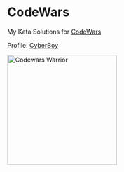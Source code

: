 # CodeWars
My Kata Solutions for [CodeWars](www.codewars.com)

Profile: [CyberBoy](https://www.codewars.com/users/CyberBoy)

<a href="https://www.codewars.com/users/CyberBoy" target="_blank">
  <img src="https://www.codewars.com/users/CyberBoy/badges/large" alt="Codewars Warrior" width="250px"/>
</a>